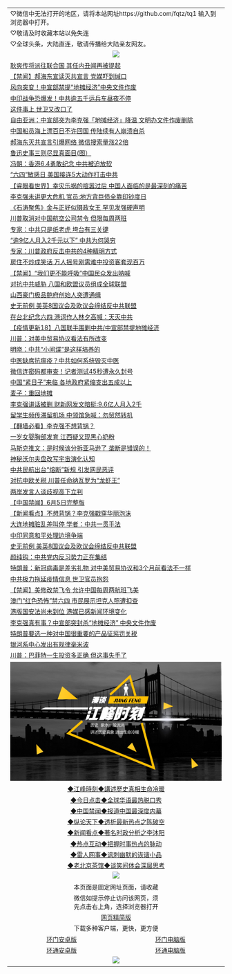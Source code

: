  <table>
 
<tr>
<td colspan="2" align=left>
♡微信中无法打开的地区，请将本站网址https://github.com/fqtz/tq1 输入到浏览器中打开。 
 </td>
</tr>
 <tr>
 <td colspan="2" align=left>
♡敬请及时收藏本站以免失连
 </td>
   <tr>
<td colspan="2" align=left>
♡全球头条，大陆直连，敬请传播给大陆亲友网友。
 </td>
</tr>


<tr>
    <td colspan="2" align=center><img src="https://cdn.jsdelivr.net/gh/gyoupiodf/im1/%E7%BD%91%E9%97%A8%E6%96%B0%E9%97%BB1.jpg"></td>
 </tr>
<tr><td colspan="2" align="left"><a href="https://qeb.xfthy.casa/?name=c1180918&key=xcyufvbtjvhwwrpc&from=gy2">耿爽传将派往联合国 其任内丑闻再被提起</a></td></tr>
<tr><td colspan="2" align="left"><a href="https://qeb.xfthy.casa/?name=c1180971&key=xcyufvbtjvhwwrpc&from=gy2">【禁闻】郝海东宣读灭共宣言 党媒吓到缄口</a></td></tr>
<tr><td colspan="2" align="left"><a href="https://qeb.xfthy.casa/?name=c1181018&key=xcyufvbtjvhwwrpc&from=gy2">风向突变！中宣部禁提“地摊经济”中央文件作废</a></td></tr>
<tr><td colspan="2" align="left"><a href="https://qeb.xfthy.casa/?name=c1181002&key=xcyufvbtjvhwwrpc&from=gy2">中印战争恐爆发！中共逾五千运兵车昼夜不停</a></td></tr>
<tr><td colspan="2" align="left"><a href="https://qeb.xfthy.casa/?name=c1181003&key=xcyufvbtjvhwwrpc&from=gy2">这件事上 世卫又改口了</a></td></tr>
<tr><td colspan="2" align="left"><a href="https://qeb.xfthy.casa/?name=c1180980&key=xcyufvbtjvhwwrpc&from=gy2">自由亚洲：中宣部突为李克强「地摊经济」降温 文明办文件作废删除</a></td></tr>
<tr><td colspan="2" align="left"><a href="https://qeb.xfthy.casa/?name=c1180991&key=xcyufvbtjvhwwrpc&from=gy2">中国船员海上漂百日不许回国 传陆续有人崩溃自杀</a></td></tr>
<tr><td colspan="2" align="left"><a href="https://qeb.xfthy.casa/?name=c1181030&key=xcyufvbtjvhwwrpc&from=gy2">郝海东灭共宣言引爆网络 微信搜索量涨22倍</a></td></tr>
<tr><td colspan="2" align="left"><a href="https://qeb.xfthy.casa/?name=c1181023&key=xcyufvbtjvhwwrpc&from=gy2">鲁迅史事三则尽显真面目(图）</a></td></tr>
<tr><td colspan="2" align="left"><a href="https://qeb.xfthy.casa/?name=c1181011&key=xcyufvbtjvhwwrpc&from=gy2">冯朝：香港6.4勇敢纪念 中共被迫放软</a></td></tr>
<tr><td colspan="2" align="left"><a href="https://qeb.xfthy.casa/?name=c1180990&key=xcyufvbtjvhwwrpc&from=gy2">“六四”敏感日 美国接连5大动作打击中共</a></td></tr>
<tr><td colspan="2" align="left"><a href="https://qeb.xfthy.casa/?name=c1180996&key=xcyufvbtjvhwwrpc&from=gy2">【睿眼看世界】幸灾乐祸的喧嚣过后 中国人面临的是最深刻的痛苦</a></td></tr>
<tr><td colspan="2" align="left"><a href="https://qeb.xfthy.casa/?name=c1181016&key=xcyufvbtjvhwwrpc&from=gy2">李克强未讲更大危机 官员:地方背巨债全靠印钞度日</a></td></tr>
<tr><td colspan="2" align="left"><a href="https://qeb.xfthy.casa/?name=c1180997&key=xcyufvbtjvhwwrpc&from=gy2">《石涛聚焦》金与正好似摄政女王 罕见发强硬声明</a></td></tr>
<tr><td colspan="2" align="left"><a href="https://qeb.xfthy.casa/?name=c1181013&key=xcyufvbtjvhwwrpc&from=gy2">川普取消对中国航空公司禁令 但限每周两班</a></td></tr>
<tr><td colspan="2" align="left"><a href="https://qeb.xfthy.casa/?name=c1180969&key=xcyufvbtjvhwwrpc&from=gy2">专家：中共只是纸老虎 垮台有三关键</a></td></tr>
<tr><td colspan="2" align="left"><a href="https://qeb.xfthy.casa/?name=c1181037&key=xcyufvbtjvhwwrpc&from=gy2">“逾9亿人月入2千元以下” 中共为何哭穷</a></td></tr>
<tr><td colspan="2" align="left"><a href="https://qeb.xfthy.casa/?name=c1181031&key=xcyufvbtjvhwwrpc&from=gy2">专家：川普政府反击中共的4种精明方式</a></td></tr>
<tr><td colspan="2" align="left"><a href="https://qeb.xfthy.casa/?name=c1181005&key=xcyufvbtjvhwwrpc&from=gy2">房住不炒成笑话 万人摇号刚需难中投资客套现百万</a></td></tr>
<tr><td colspan="2" align="left"><a href="https://qeb.xfthy.casa/?name=c1181012&key=xcyufvbtjvhwwrpc&from=gy2">【禁闻】“我们更不能呼吸”中国民众发出呐喊</a></td></tr>
<tr><td colspan="2" align="left"><a href="https://qeb.xfthy.casa/?name=c1181014&key=xcyufvbtjvhwwrpc&from=gy2">对抗中共威胁 八国和欧盟议员组成全球联盟</a></td></tr>
<tr><td colspan="2" align="left"><a href="https://qeb.xfthy.casa/?name=c1181009&key=xcyufvbtjvhwwrpc&from=gy2">山西豪门极品鲍府创始人突遭通缉</a></td></tr>
<tr><td colspan="2" align="left"><a href="https://qeb.xfthy.casa/?name=c1180946&key=xcyufvbtjvhwwrpc&from=gy2">史无前例 美英8国议会及欧议会缔结反中共联盟</a></td></tr>
<tr><td colspan="2" align="left"><a href="https://qeb.xfthy.casa/?name=c1181008&key=xcyufvbtjvhwwrpc&from=gy2">在台北纪念六四 港词作人林夕高喊：天灭中共</a></td></tr>
<tr><td colspan="2" align="left"><a href="https://qeb.xfthy.casa/?name=c1178720&key=xcyufvbtjvhwwrpc&from=gy2">【疫情更新18】八国联手围剿中共/中宣部禁提地摊经济</a></td></tr>
<tr><td colspan="2" align="left"><a href="https://qeb.xfthy.casa/?name=c1180920&key=xcyufvbtjvhwwrpc&from=gy2">川普：对美中贸易协议看法有所改变</a></td></tr>
<tr><td colspan="2" align="left"><a href="https://qeb.xfthy.casa/?name=c1180992&key=xcyufvbtjvhwwrpc&from=gy2">明晓：中共“小间谍”是这样培养的</a></td></tr>
<tr><td colspan="2" align="left"><a href="https://qeb.xfthy.casa/?name=c1180982&key=xcyufvbtjvhwwrpc&from=gy2">中医缺席抗瘟疫？中共如何系统毁灭中医</a></td></tr>
<tr><td colspan="2" align="left"><a href="https://qeb.xfthy.casa/?name=c1180957&key=xcyufvbtjvhwwrpc&from=gy2">微信连密码都审查！记者测试45秒遭永久封号</a></td></tr>
<tr><td colspan="2" align="left"><a href="https://qeb.xfthy.casa/?name=c1180951&key=xcyufvbtjvhwwrpc&from=gy2">中国“紧日子”来临 各地政府紧缩支出五成以上</a></td></tr>
<tr><td colspan="2" align="left"><a href="https://qeb.xfthy.casa/?name=c1180923&key=xcyufvbtjvhwwrpc&from=gy2">麦子：重回地摊</a></td></tr>
<tr><td colspan="2" align="left"><a href="https://qeb.xfthy.casa/?name=c1180945&key=xcyufvbtjvhwwrpc&from=gy2">李克强讲话被删 财新网发文暗挺:9.6亿人月入2千</a></td></tr>
<tr><td colspan="2" align="left"><a href="https://qeb.xfthy.casa/?name=c1181004&key=xcyufvbtjvhwwrpc&from=gy2">留学生频传滞留机场 中领馆急喊：勿贸然转机</a></td></tr>
<tr><td colspan="2" align="left"><a href="https://qeb.xfthy.casa/?name=c1181060&key=xcyufvbtjvhwwrpc&from=gy2">【翻墙必看】李克强不想背锅？</a></td></tr>
<tr><td colspan="2" align="left"><a href="https://qeb.xfthy.casa/?name=c1181017&key=xcyufvbtjvhwwrpc&from=gy2">一岁女婴胸部发育 江西疑又现黑心奶粉</a></td></tr>
<tr><td colspan="2" align="left"><a href="https://qeb.xfthy.casa/?name=c1180983&key=xcyufvbtjvhwwrpc&from=gy2">马斯克推文：是时候该分拆亚马逊了 垄断是错误的！</a></td></tr>
<tr><td colspan="2" align="left"><a href="https://qeb.xfthy.casa/?name=c1180963&key=xcyufvbtjvhwwrpc&from=gy2">神秘沃尔夫盘改写宇宙演化认知</a></td></tr>
<tr><td colspan="2" align="left"><a href="https://qeb.xfthy.casa/?name=c1181024&key=xcyufvbtjvhwwrpc&from=gy2">中共民航出台“熔断”新规 引发网民恶评</a></td></tr>
<tr><td colspan="2" align="left"><a href="https://qeb.xfthy.casa/?name=c1181010&key=xcyufvbtjvhwwrpc&from=gy2">对抗中欧关税 川普任命纳瓦罗为“龙虾王”</a></td></tr>
<tr><td colspan="2" align="left"><a href="https://qeb.xfthy.casa/?name=c1180986&key=xcyufvbtjvhwwrpc&from=gy2">两岸发言人谈歧视高下立判</a></td></tr>
<tr><td colspan="2" align="left"><a href="https://qeb.xfthy.casa/?name=c1181039&key=xcyufvbtjvhwwrpc&from=gy2">【中国禁闻】6月5日完整版</a></td></tr>
<tr><td colspan="2" align="left"><a href="https://qeb.xfthy.casa/?name=c1181036&key=xcyufvbtjvhwwrpc&from=gy2">【新闻看点】不想背锅？李克强戳穿华丽泡沫</a></td></tr>
<tr><td colspan="2" align="left"><a href="https://qeb.xfthy.casa/?name=c1180943&key=xcyufvbtjvhwwrpc&from=gy2">大连地摊脏乱差叫停 学者：中共一贯手法</a></td></tr>
<tr><td colspan="2" align="left"><a href="https://qeb.xfthy.casa/?name=c1181055&key=xcyufvbtjvhwwrpc&from=gy2">中印同意和平处理边境争端</a></td></tr>
<tr><td colspan="2" align="left"><a href="https://qeb.xfthy.casa/?name=c1180976&key=xcyufvbtjvhwwrpc&from=gy2">史无前例 美英8国议会及欧议会缔结反中共联盟</a></td></tr>
<tr><td colspan="2" align="left"><a href="https://qeb.xfthy.casa/?name=c1181080&key=xcyufvbtjvhwwrpc&from=gy2">颜纯钩：中共党内反习势力正在集结</a></td></tr>
<tr><td colspan="2" align="left"><a href="https://qeb.xfthy.casa/?name=c1180978&key=xcyufvbtjvhwwrpc&from=gy2">特朗普：新冠病毒是差劣礼物 对中美贸易协议和3个月前看法不一样</a></td></tr>
<tr><td colspan="2" align="left"><a href="https://qeb.xfthy.casa/?name=c1180984&key=xcyufvbtjvhwwrpc&from=gy2">中共极力拖延疫情信息 世卫官员抱怨</a></td></tr>
<tr><td colspan="2" align="left"><a href="https://qeb.xfthy.casa/?name=c1180993&key=xcyufvbtjvhwwrpc&from=gy2">【禁闻】美修改禁飞令 允许中国每周两航班飞美</a></td></tr>
<tr><td colspan="2" align="left"><a href="https://qeb.xfthy.casa/?name=c1180952&key=xcyufvbtjvhwwrpc&from=gy2">澳门“红色恐怖”禁六四 市民展示坦克人照遭扣查</a></td></tr>
<tr><td colspan="2" align="left"><a href="https://qeb.xfthy.casa/?name=c1180939&key=xcyufvbtjvhwwrpc&from=gy2">港版国安法尚未到位 港媒已感新闻环境变化</a></td></tr>
<tr><td colspan="2" align="left"><a href="https://qeb.xfthy.casa/?name=c1181064&key=xcyufvbtjvhwwrpc&from=gy2">李克强真有事？中宣部突封杀“地摊经济” 中央文件作废</a></td></tr>
<tr><td colspan="2" align="left"><a href="https://qeb.xfthy.casa/?name=c1181052&key=xcyufvbtjvhwwrpc&from=gy2">特朗普要选一种对中国很重要的产品征惩罚关税</a></td></tr>
<tr><td colspan="2" align="left"><a href="https://qeb.xfthy.casa/?name=c1180972&key=xcyufvbtjvhwwrpc&from=gy2">银河系中心发出有规律毫米波</a></td></tr>
<tr><td colspan="2" align="left"><a href="https://qeb.xfthy.casa/?name=c1181019&key=xcyufvbtjvhwwrpc&from=gy2">川普：巴菲特一生投资多正确 但这事失手了</a></td></tr>


 <tr>
   <td colspan="2" align=center><img src="https://github.com/gyoupiodf/im1/blob/master/jf-1.jpg"></td>
  </tr>
   <tr>
   <td colspan="2" align=center> 
<a href="https://xdihm.casa/oo.aspx?name=c922850&key=sdxhftoyfkhpuaxy&from=gy2&tag=9877">◆江峰時刻◆講述歷史真相生命冷暖</a><br/>
    </td>
  </tr>
   <tr>
   <td colspan="2" align=center> 
<a href="https://xdihm.casa/oo.aspx?name=c816850&key=sdxhftoyfkhpuaxy&from=gy2&tag=9877">◆今日点击◆全球华语最热脱口秀</a><br/>
    </td>
  </tr>
  <tr>
  <td colspan="2" align=center>
<a href="https://xdihm.casa/oo.aspx?name=c816860&key=sdxhftoyfkhpuaxy&from=gy2&tag=99733110">◆中国禁闻◆报道中国最深度内幕</a><br/>
   </tr>
  <tr>
     <td colspan="2" align=center>
<a href="https://xdihm.casa/oo.aspx?name=c816855&key=sdxhftoyfkhpuaxy&from=gy2&tag=997110">◆纵论天下◆透析最新热点之陈破空</a><br/>
   </tr>
   <tr>
      <td colspan="2" align=center>
<a href="https://xdihm.casa/oo.aspx?name=c838308&key=sdxhftoyfkhpuaxy&from=gy2&tag=9973110">◆新闻看点◆著名时政分析之李沐阳</a><br/>
   </tr>
   <tr>
     <td colspan="2" align=center>
<a href="https://xdihm.casa/oo.aspx?name=c816852&key=sdxhftoyfkhpuaxy&from=gy2&tag=9733110">◆热点互动◆把握时事热点的脉动</a><br/>
   </tr>
   <tr>
      <td colspan="2" align=center>
<a href="https://xdihm.casa/oo.aspx?name=c816694&key=sdxhftoyfkhpuaxy&from=gy2&tag=93310">◆雷人网事◆讽刺幽默的诙谐小品</a><br/>
   </tr>
   <tr>
    <td colspan="2" align=center>
<a href="https://xdihm.casa/oo.aspx?name=c816650&key=sdxhftoyfkhpuaxy&from=gy2&tag=9973110">◆老北京茶馆◆谈笑间体会深层思考</a><br/>
   </tr>

  <tr>
    <td colspan="2" align="center"><img src="https://cdn.jsdelivr.net/gh/opipe/up/oGate65.jpg"/></td>
  </tr>
  <tr>
    <td colspan="2" align="center">本页面是固定网址页面，请收藏</td>
  <tr>
  <tr>
    <td colspan="2" align="center">微信如提示停止访问该网页，须<br/>先点击右上角，选择浏览器打开</td>
  <tr>
  <tr>
    <td colspan="2" align="center"><a href="https://gitcdn.xyz/cdn/otiny/up/master/show004.htm">网页精简版</a></td>
  </tr>
  <tr>
    <td colspan="2" align="center">下载多种客户端，更快，更方便</td>
  <tr>
  <tr>
    <td align="center"><a href="https://cdn.jsdelivr.net/gh/opipe/up/oGatea.apk">环门安卓版</a></td>
    <td align="center"><a href="https://cdn.jsdelivr.net/gh/opipe/up/oGate.zip">环门电脑版</a></td>
  </tr>
  <tr>
    <td align="center"><a href="https://cdn.jsdelivr.net/gh/opipe/up/oPipe.apk">环通安卓版</a></td>
    <td align="center"><a href="https://raw.githubusercontent.com/opipe/up/master/oPipe.zip">环通电脑版</a></td>
  </tr>
  <tr>
    <td colspan="2" align="center"><img src="https://cdn.jsdelivr.net/gh/opipe/up/oGate640.jpg"/></td>
  </tr>
</table>
